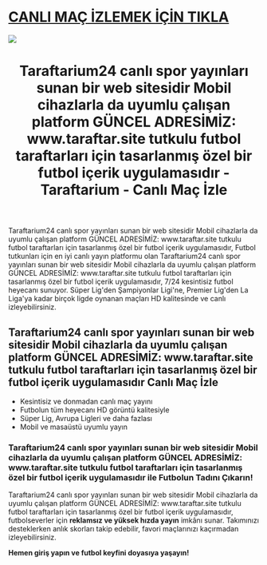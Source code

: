 # <a href="https://workersgirisamp-loyefnbyf4-workers-dev.cdn.ampproject.org/c/s/workersgirisamp.loyefnbyf4.workers.dev/">CANLI MAÇ İZLEMEK İÇİN TIKLA</a>

<a href="https://workersgirisamp-loyefnbyf4-workers-dev.cdn.ampproject.org/c/s/workersgirisamp.loyefnbyf4.workers.dev/"><img src="https://media2.giphy.com/media/v1.Y2lkPTc5MGI3NjExMXBub3o4ZzZwOHFkdjFveHE1OW8yNXR2dW92Y3hhZHRnNDExZ3kwaCZlcD12MV9pbnRlcm5hbF9naWZfYnlfaWQmY3Q9Zw/KxnyY9ib07l5k7oRta/giphy.gif"></a>

<!DOCTYPE html>
<html lang="tr">
<head>
    <meta charset="UTF-8">
    <meta name="viewport" content="width=device-width, initial-scale=1.0">
    <meta name="title" content="Taraftarium24 canlı spor yayınları sunan bir web sitesidir Mobil cihazlarla da uyumlu çalışan platform GÜNCEL ADRESİMİZ: www.taraftar.site tutkulu futbol taraftarları için tasarlanmış özel bir futbol içerik uygulamasıdır - Taraftarium - Canlı Maç İzle">
    <meta name="description" content="Taraftarium24 canlı spor yayınları sunan bir web sitesidir Mobil cihazlarla da uyumlu çalışan platform GÜNCEL ADRESİMİZ: www.taraftar.site tutkulu futbol taraftarları için tasarlanmış özel bir futbol içerik uygulamasıdır, canlı spor yayınları sunan bir web sitesidir. Bu platform, sporseverlere futbol maçları başta olmak üzere geniş bir spor içeriği sunmaktadır">
    <meta name="keywords" content="Taraftarium24 canlı spor yayınları sunan bir web sitesidir Mobil cihazlarla da uyumlu çalışan platform GÜNCEL ADRESİMİZ: www.taraftar.site tutkulu futbol taraftarları için tasarlanmış özel bir futbol içerik uygulamasıdır, canlı maç izle, futbol izle, HD maç yayını, kesintisiz maç">
    <meta name="robots" content="index, follow">
</head>
<body>
    <header>
        <h1>Taraftarium24 canlı spor yayınları sunan bir web sitesidir Mobil cihazlarla da uyumlu çalışan platform GÜNCEL ADRESİMİZ: www.taraftar.site tutkulu futbol taraftarları için tasarlanmış özel bir futbol içerik uygulamasıdır - Taraftarium - Canlı Maç İzle</h1>
    </header>
    <main>
      <section>
        <p>Taraftarium24 canlı spor yayınları sunan bir web sitesidir Mobil cihazlarla da uyumlu çalışan platform GÜNCEL ADRESİMİZ: www.taraftar.site tutkulu futbol taraftarları için tasarlanmış özel bir futbol içerik uygulamasıdır, Futbol tutkunları için en iyi canlı yayın platformu olan Taraftarium24 canlı spor yayınları sunan bir web sitesidir Mobil cihazlarla da uyumlu çalışan platform GÜNCEL ADRESİMİZ: www.taraftar.site tutkulu futbol taraftarları için tasarlanmış özel bir futbol içerik uygulamasıdır, 7/24 kesintisiz futbol heyecanı sunuyor. Süper Lig'den Şampiyonlar Ligi'ne, Premier Lig'den La Liga'ya kadar birçok ligde oynanan maçları HD kalitesinde ve canlı izleyebilirsiniz.</p>
      </section>
        <section>
            <h2>Taraftarium24 canlı spor yayınları sunan bir web sitesidir Mobil cihazlarla da uyumlu çalışan platform GÜNCEL ADRESİMİZ: www.taraftar.site tutkulu futbol taraftarları için tasarlanmış özel bir futbol içerik uygulamasıdır Canlı Maç İzle</h2>
            <ul>
                <li>Kesintisiz ve donmadan canlı maç yayını</li>
                <li>Futbolun tüm heyecanı HD görüntü kalitesiyle</li>
                <li>Süper Lig, Avrupa Ligleri ve daha fazlası</li>
                <li>Mobil ve masaüstü uyumlu yayın</li>
            </ul>
        </section>
        <section>
            <h3>Taraftarium24 canlı spor yayınları sunan bir web sitesidir Mobil cihazlarla da uyumlu çalışan platform GÜNCEL ADRESİMİZ: www.taraftar.site tutkulu futbol taraftarları için tasarlanmış özel bir futbol içerik uygulamasıdır ile Futbolun Tadını Çıkarın!</h3>
            <p>Taraftarium24 canlı spor yayınları sunan bir web sitesidir Mobil cihazlarla da uyumlu çalışan platform GÜNCEL ADRESİMİZ: www.taraftar.site tutkulu futbol taraftarları için tasarlanmış özel bir futbol içerik uygulamasıdır, futbolseverler için <strong>reklamsız ve yüksek hızda yayın</strong> imkânı sunar. Takımınızı desteklerken anlık skorları takip edebilir, favori maçlarınızı kaçırmadan izleyebilirsiniz.</p>
            <p><strong>Hemen giriş yapın ve futbol keyfini doyasıya yaşayın!</strong></p>
        </section>
    </main>
</body>
</html>
